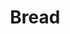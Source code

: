 ---
title: 'Bread'
thumbnail: 'https://acnhcdn.com/2.0/CookingIcon/FtrBreadbasketCropped.png'
type: savory
ingredients:
  -
    id: 'flour'
    type: 'misc'
    quantity: 3
source: 'villagers, bottles'
layout: '../../layouts/RecipeDetail.astro'
---